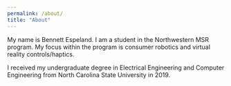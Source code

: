 ```yaml
---
permalink: /about/
title: "About"
---
```


My name is Bennett Espeland.  I am a student in the Northwestern MSR program.  My focus within the program is consumer robotics and virtual reality controls/haptics.

I received my undergraduate degree in Electrical Engineering and Computer Engineering from North Carolina State University in 2019.
